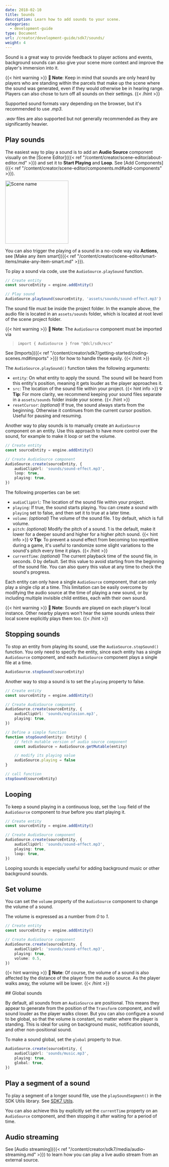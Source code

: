 ```yaml
---
date: 2018-02-10
title: Sounds
description: Learn how to add sounds to your scene.
categories:
  - development-guide
type: Document
url: /creator/development-guide/sdk7/sounds/
weight: 4
---
```


Sound is a great way to provide feedback to player actions and events, background sounds can also give your scene more context and improve the player's immersion into it.

{{< hint warning >}}
**📔 Note**: Keep in mind that sounds are only heard by players who are standing within the parcels that make up the scene where the sound was generated, even if they would otherwise be in hearing range. Players can also chose to turn off all sounds on their settings.
{{< /hint >}}

Supported sound formats vary depending on the browser, but it's recommended to use _.mp3_.

_.wav_ files are also supported but not generally recommended as they are significantly heavier.

## Play sounds

The easiest way to play a sound is to add an **Audio Source** component visually on the [Scene Editor]({{< ref "/content/creator/scene-editor/about-editor.md" >}}) and set it to **Start Playing** and **Loop**. See [Add Components]({{< ref "/content/creator/scene-editor/components.md#add-components" >}}).

<img src="/images/editor/AudioSource-component.png" alt="Scene name" width="200"/>

You can also trigger the playing of a sound in a no-code way via **Actions**, see [Make any item smart]({{< ref "/content/creator/scene-editor/smart-items/make-any-item-smart.md" >}}).

To play a sound via code, use the `AudioSource.playSound` function.

```ts
// Create entity
const sourceEntity = engine.addEntity()

// Play sound
AudioSource.playSound(sourceEntity, 'assets/sounds/sound-effect.mp3')
```

The sound file must be inside the project folder. In the example above, the audio file is located in an `assets/sounds` folder, which is located at root level of the scene project folder.

{{< hint warning >}}
**📔 Note**: The `AudioSource` component must be imported via

> `import { AudioSource } from "@dcl/sdk/ecs"`

See [Imports]({{< ref "/content/creator/sdk7/getting-started/coding-scenes.md#imports" >}}) for how to handle these easily.
{{< /hint >}}

The `AudioSource.playSound()` function takes the following arguments:

- `entity`: On what entity to apply the sound. The sound will be heard from this entity's position, meaning it gets louder as the player approaches it.
- `src`: The location of the sound file within your project.
  {{< hint info >}}
  **💡 Tip**: For more clarity, we recommend keeping your sound files separate in a `assets/sounds` folder inside your scene.
  {{< /hint >}}
- `resetCursor`: _(optional)_ If true, the sound always starts from the beginning. Otherwise it continues from the current cursor position. Useful for pausing and resuming.

Another way to play sounds is to manually create an `AudioSource` component on an entity. Use this approach to have more control over the sound, for example to make it loop or set the volume.

```ts
// Create entity
const sourceEntity = engine.addEntity()

// Create AudioSource component
AudioSource.create(sourceEntity, {
	audioClipUrl: 'sounds/sound-effect.mp3',
	loop: true,
	playing: true,
})
```

The following properties can be set:

- `audioClipUrl`: The location of the sound file within your project.
- `playing`: If true, the sound starts playing. You can create a sound with `playing` set to false, and then set it to true at a later time.
- `volume`: _(optional)_ The volume of the sound file. 1 by default, which is full volume.
- `pitch`: _(optional)_ Modify the pitch of a sound. 1 is the default, make it lower for a deeper sound and higher for a higher pitch sound.
  {{< hint info >}}
  **💡 Tip**: To prevent a sound effect from becoming too repetitive during a game, it's useful to randomize some slight variations to the sound's pitch every time it plays.
  {{< /hint >}}
- `currentTime`: _(optional)_ The current playback time of the sound file, in seconds. 0 by default. Set this value to avoid starting from the beginning of the sound file. You can also query this value at any time to check the sound's progress.

Each entity can only have a single `AudioSource` component, that can only play a single clip at a time. This limitation can be easily overcome by modifying the audio source at the time of playing a new sound, or by including multiple invisible child entities, each with their own sound.

{{< hint warning >}}
**📔 Note**: Sounds are played on each player's local instance. Other nearby players won't hear the same sounds unless their local scene explicitly plays them too.
{{< /hint >}}

## Stopping sounds

To stop an entity from playing its sound, use the `AudioSource.stopSound()` function. You only need to specify the entity, since each entity has a single `AudioSource` component, and each `AudioSource` component plays a single file at a time.

```ts
AudioSource.stopSound(sourceEntity)
```

Another way to stop a sound is to set the `playing` property to false.

```ts
// Create entity
const sourceEntity = engine.addEntity()

// Create AudioSource component
AudioSource.create(sourceEntity, {
	audioClipUrl: 'sounds/explosion.mp3',
	playing: true,
})

// Define a simple function
function stopSound(entity: Entity) {
	// fetch mutable version of audio source component
	const audioSource = AudioSource.getMutable(entity)

	// modify its playing value
	audioSource.playing = false
}

// call function
stopSound(sourceEntity)
```

## Looping

To keep a sound playing in a continuous loop, set the `loop` field of the `AudioSource` component to _true_ before you start playing it.

```ts
// Create entity
const sourceEntity = engine.addEntity()

// Create AudioSource component
AudioSource.create(sourceEntity, {
	audioClipUrl: 'sounds/sound-effect.mp3',
	playing: true,
	loop: true,
})
```

Looping sounds is especially useful for adding background music or other background sounds.

## Set volume

You can set the `volume` property of the `AudioSource` component to change the volume of a sound.

The volume is expressed as a number from _0_ to _1_.

```ts
// Create entity
const sourceEntity = engine.addEntity()

// Create AudioSource component
AudioSource.create(sourceEntity, {
	audioClipUrl: 'sounds/sound-effect.mp3',
	playing: true,
	volume: 0.5,
})
```

{{< hint warning >}}
**📔 Note**: Of course, the volume of a sound is also affected by the distance of the player from the audio source. As the player walks away, the volume will be lower.
{{< /hint >}}

## Global sounds

By default, all sounds from an `AudioSource` are positional. This means they appear to generate from the position of the `Transform` component, and will sound louder as the player walks closer. But you can also configure a sound to be global, so that the volume is constant, no matter where the player is standing. This is ideal for using on background music, notification sounds, and other non-positional sound.

To make a sound global, set the `global` property to _true_.

```ts
AudioSource.create(sourceEntity, {
	audioClipUrl: 'sounds/music.mp3',
	playing: true,
	global: true,
})
```

## Play a segment of a sound

To play a segment of a longer sound file, use the `playSoundSegment()` in the SDK Utils library. See [SDK7 Utils](https://github.com/decentraland/sdk7-utils).

You can also achieve this by explicitly set the `currentTime` property on an `AudioSource` component, and then stopping it after waiting for a period of time.

## Audio streaming

See [Audio streaming]({{< ref "/content/creator/sdk7/media/audio-streaming.md" >}}) to learn how you can play a live audio stream from an external source.
